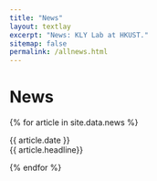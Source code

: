 ```yaml
---
title: "News"
layout: textlay
excerpt: "News: KLY Lab at HKUST."
sitemap: false
permalink: /allnews.html
---
```


# News

<div class="well">
{% for article in site.data.news %}
<p>{{ article.date }}<br/>
{{ article.headline}}</p>
{% endfor %}
</div>
